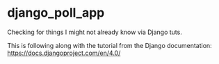 # django_poll_app
Checking for things I might not already know via Django tuts. 

This is following along with the tutorial from the Django documentation: https://docs.djangoproject.com/en/4.0/
